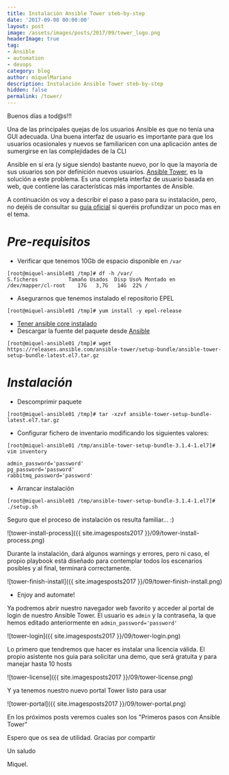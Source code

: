 ```yaml
---
title: Instalación Ansible Tower steb-by-step
date: '2017-09-08 00:00:00'
layout: post
image: /assets/images/posts/2017/09/tower_logo.png
headerImage: true
tag:
- Ansible
- automation
- devops
category: blog
author: miquelMariano
description: Instalación Ansible Tower steb-by-step
hidden: false
permalink: /tower/
---
```


Buenos días a tod@s!!!

Una de las principales quejas de los usuarios Ansible es que no tenía una GUI adecuada. Una buena interfaz de usuario es importante para que los usuarios ocasionales y nuevos se familiaricen con una aplicación antes de sumergirse en las complejidades de la CLI

Ansible en sí era (y sigue siendo) bastante nuevo, por lo que la mayoría de sus usuarios son por definición nuevos usuarios. [Ansible Tower](https://www.ansible.com/tower), es la solución a este problema. Es una completa interfaz de usuario basada en web, que contiene las características más importantes de Ansible.

A continuación os voy a describir el paso a paso para su instalación, pero, no dejéis de consultar su [guía oficial](http://docs.ansible.com/ansible-tower/latest/html/installandreference/index.html) si queréis profundizar un poco mas en el tema.

# *Pre-requisitos*

+ Verificar que tenemos 10Gb de espacio disponible en `/var`

```ssh
[root@miquel-ansible01 /tmp]# df -h /var/
S.ficheros          Tamaño Usados  Disp Uso% Montado en
/dev/mapper/cl-root    17G   3,7G   14G  22% /
```

+ Asegurarnos que tenemos instalado el repositorio EPEL

```ssh
[root@miquel-ansible01 /tmp]# yum install -y epel-release
```

+ [Tener ansible core instalado](https://miquelmariano.github.io/2017/01/ansible-for-dummies/)
+ Descargar la fuente del paquete desde [Ansible](https://releases.ansible.com/ansible-tower/setup-bundle/)

```ssh
[root@miquel-ansible01 /tmp]# wget https://releases.ansible.com/ansible-tower/setup-bundle/ansible-tower-setup-bundle-latest.el7.tar.gz
```

# *Instalación*

+ Descomprimir paquete

```ssh
[root@miquel-ansible01 /tmp]# tar -xzvf ansible-tower-setup-bundle-latest.el7.tar.gz
```

+ Configurar fichero de inventario modificando los siguientes valores:

```ssh
[root@miquel-ansible01 /tmp/ansible-tower-setup-bundle-3.1.4-1.el7]# vim inventory
```
```vim
admin_password='password'
pg_password='password'
rabbitmq_password='password'
```

+ Arrancar instalación

```ssh
[root@miquel-ansible01 /tmp/ansible-tower-setup-bundle-3.1.4-1.el7]# ./setup.sh
```

Seguro que el proceso de instalación os resulta familiar... :)

![tower-install-process]({{ site.imagesposts2017 }}/09/tower-install-process.png)

Durante la instalación, dará algunos warnings y errores, pero ni caso, el propio playbook está diseñado para contemplar todos los escenarios posibles y al final, terminará correctamente.

![tower-finish-install]({{ site.imagesposts2017 }}/09/tower-finish-install.png)

+ Enjoy and automate!

Ya podremos abrir nuestro navegador web favorito y acceder al portal de login de nuestro Ansible  Tower. El usuario es `admin` y la contraseña, la que hemos editado anteriormente en `admin_password='password'`

![tower-login]({{ site.imagesposts2017 }}/09/tower-login.png)

Lo primero que tendremos que hacer es instalar una licencia válida. El propio asistente nos guia para solicitar una demo, que será gratuita y para manejar hasta 10 hosts

![tower-license]({{ site.imagesposts2017 }}/09/tower-license.png)

Y ya tenemos nuestro nuevo portal Tower listo para usar

![tower-portal]({{ site.imagesposts2017 }}/09/tower-portal.png)

En los próximos posts veremos cuales son los "Primeros pasos con Ansible Tower"

Espero que os sea de utilidad.
Gracias por compartir

Un saludo

Miquel.